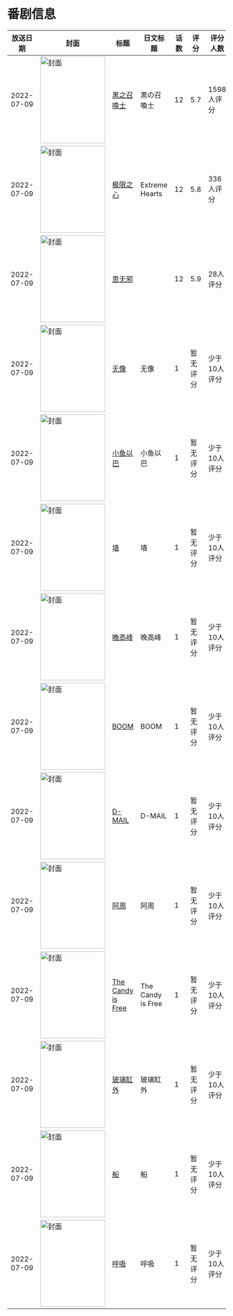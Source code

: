 # 番剧信息

|放送日期|封面|标题|日文标题|话数|评分|评分人数|
|---|---|---|---|---|---|---|
|2022-07-09|<img src="//lain.bgm.tv/pic/cover/c/2e/91/368617_80B54.jpg" alt="封面" style="width:150px;height:200px;object-fit:cover;">|[黑之召唤士](https://bangumi.tv/subject/368617)|黒の召喚士|12|5.7|1598人评分|
|2022-07-09|<img src="//lain.bgm.tv/pic/cover/c/61/4f/368816_ETGk3.jpg" alt="封面" style="width:150px;height:200px;object-fit:cover;">|[极限之心](https://bangumi.tv/subject/368816)|Extreme Hearts|12|5.8|336人评分|
|2022-07-09|<img src="//lain.bgm.tv/pic/cover/c/b1/19/389545_x8zvT.jpg" alt="封面" style="width:150px;height:200px;object-fit:cover;">|[思无邪](https://bangumi.tv/subject/389545)||12|5.9|28人评分|
|2022-07-09|<img src="//lain.bgm.tv/pic/cover/c/05/b6/411101_4jD04.jpg" alt="封面" style="width:150px;height:200px;object-fit:cover;">|[无像](https://bangumi.tv/subject/411101)|无像|1|暂无评分|少于10人评分|
|2022-07-09|<img src="//lain.bgm.tv/pic/cover/c/6a/9c/411249_7dtBi.jpg" alt="封面" style="width:150px;height:200px;object-fit:cover;">|[小鱼以巴](https://bangumi.tv/subject/411249)|小鱼以巴|1|暂无评分|少于10人评分|
|2022-07-09|<img src="//lain.bgm.tv/pic/cover/c/58/16/412197_rXA5z.jpg" alt="封面" style="width:150px;height:200px;object-fit:cover;">|[墙](https://bangumi.tv/subject/412197)|墙|1|暂无评分|少于10人评分|
|2022-07-09|<img src="//lain.bgm.tv/pic/cover/c/10/06/412663_Jy2K7.jpg" alt="封面" style="width:150px;height:200px;object-fit:cover;">|[晚高峰](https://bangumi.tv/subject/412663)|晚高峰|1|暂无评分|少于10人评分|
|2022-07-09|<img src="//lain.bgm.tv/pic/cover/c/a2/90/412671_A2Efz.jpg" alt="封面" style="width:150px;height:200px;object-fit:cover;">|[BOOM](https://bangumi.tv/subject/412671)|BOOM|1|暂无评分|少于10人评分|
|2022-07-09|<img src="//lain.bgm.tv/pic/cover/c/80/a9/412682_IPbUO.jpg" alt="封面" style="width:150px;height:200px;object-fit:cover;">|[D-MAIL](https://bangumi.tv/subject/412682)|D-MAIL|1|暂无评分|少于10人评分|
|2022-07-09|<img src="//lain.bgm.tv/pic/cover/c/9d/3a/413170_40AK4.jpg" alt="封面" style="width:150px;height:200px;object-fit:cover;">|[阿周](https://bangumi.tv/subject/413170)|阿周|1|暂无评分|少于10人评分|
|2022-07-09|<img src="//lain.bgm.tv/pic/cover/c/ba/4e/413319_XELMp.jpg" alt="封面" style="width:150px;height:200px;object-fit:cover;">|[The Candy is Free](https://bangumi.tv/subject/413319)|The Candy is Free|1|暂无评分|少于10人评分|
|2022-07-09|<img src="//lain.bgm.tv/pic/cover/c/8f/ad/413323_JqQzx.jpg" alt="封面" style="width:150px;height:200px;object-fit:cover;">|[玻璃缸外](https://bangumi.tv/subject/413323)|玻璃缸外|1|暂无评分|少于10人评分|
|2022-07-09|<img src="//lain.bgm.tv/pic/cover/c/a2/6c/413349_IiioI.jpg" alt="封面" style="width:150px;height:200px;object-fit:cover;">|[船](https://bangumi.tv/subject/413349)|船|1|暂无评分|少于10人评分|
|2022-07-09|<img src="//lain.bgm.tv/pic/cover/c/80/e5/413357_X44CT.jpg" alt="封面" style="width:150px;height:200px;object-fit:cover;">|[呼吸](https://bangumi.tv/subject/413357)|呼吸|1|暂无评分|少于10人评分|
